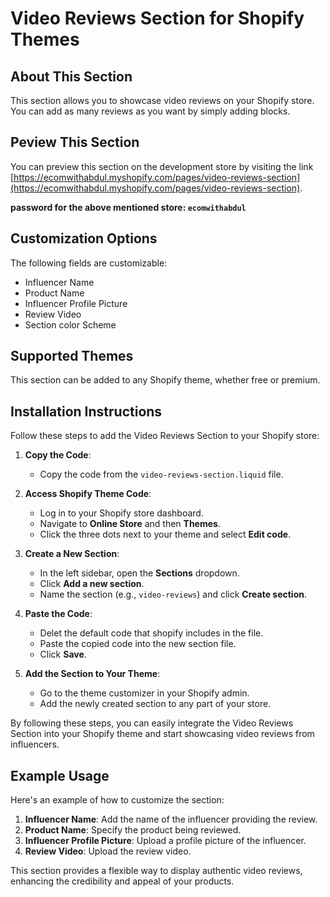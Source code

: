 # Video Reviews Section for Shopify Themes

## About This Section

This section allows you to showcase video reviews on your Shopify store. You can add as many reviews as you want by simply adding blocks.

## Peview This Section

You can preview this section on the development store by visiting the link [https://ecomwithabdul.myshopify.com/pages/video-reviews-section](https://ecomwithabdul.myshopify.com/pages/video-reviews-section).


**password for the above mentioned store: `ecomwithabdul`**

## Customization Options

The following fields are customizable:

- Influencer Name
- Product Name
- Influencer Profile Picture
- Review Video
- Section color Scheme

## Supported Themes

This section can be added to any Shopify theme, whether free or premium.

## Installation Instructions

Follow these steps to add the Video Reviews Section to your Shopify store:

1. **Copy the Code**:
   - Copy the code from the `video-reviews-section.liquid` file.

2. **Access Shopify Theme Code**:
   - Log in to your Shopify store dashboard.
   - Navigate to **Online Store** and then **Themes**.
   - Click the three dots next to your theme and select **Edit code**.

3. **Create a New Section**:
   - In the left sidebar, open the **Sections** dropdown.
   - Click **Add a new section**.
   - Name the section (e.g., `video-reviews`) and click **Create section**.

4. **Paste the Code**:
   - Delet the default code that shopify includes in the file.
   - Paste the copied code into the new section file.
   - Click **Save**.

5. **Add the Section to Your Theme**:
   - Go to the theme customizer in your Shopify admin.
   - Add the newly created section to any part of your store.

By following these steps, you can easily integrate the Video Reviews Section into your Shopify theme and start showcasing video reviews from influencers.

## Example Usage

Here's an example of how to customize the section:

1. **Influencer Name**: Add the name of the influencer providing the review.
2. **Product Name**: Specify the product being reviewed.
3. **Influencer Profile Picture**: Upload a profile picture of the influencer.
4. **Review Video**: Upload the review video.

This section provides a flexible way to display authentic video reviews, enhancing the credibility and appeal of your products.
